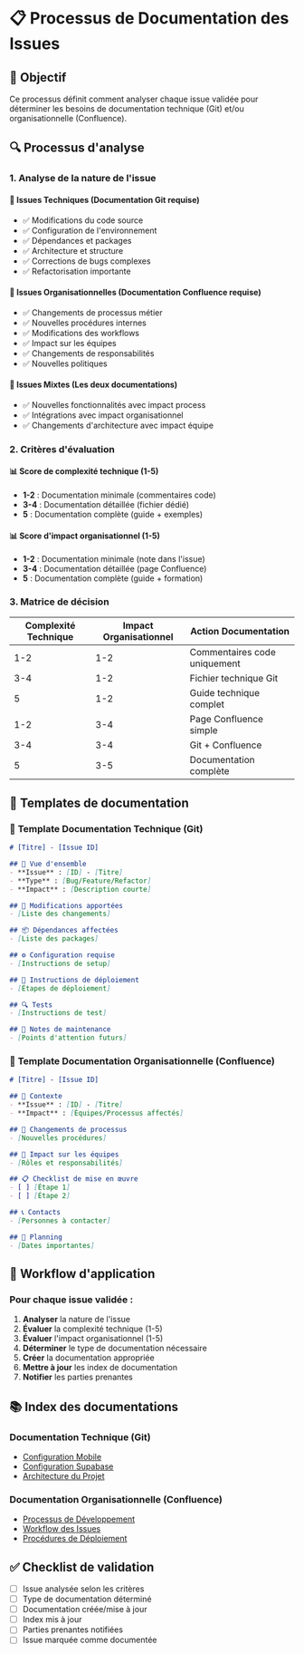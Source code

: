 # 📋 Processus de Documentation des Issues

## 🎯 Objectif

Ce processus définit comment analyser chaque issue validée pour déterminer les besoins de documentation technique (Git) et/ou organisationnelle (Confluence).

## 🔍 Processus d'analyse

### 1. **Analyse de la nature de l'issue**

#### 🔧 **Issues Techniques** (Documentation Git requise)
- ✅ Modifications du code source
- ✅ Configuration de l'environnement
- ✅ Dépendances et packages
- ✅ Architecture et structure
- ✅ Corrections de bugs complexes
- ✅ Refactorisation importante

#### 🏢 **Issues Organisationnelles** (Documentation Confluence requise)
- ✅ Changements de processus métier
- ✅ Nouvelles procédures internes
- ✅ Modifications des workflows
- ✅ Impact sur les équipes
- ✅ Changements de responsabilités
- ✅ Nouvelles politiques

#### 🔄 **Issues Mixtes** (Les deux documentations)
- ✅ Nouvelles fonctionnalités avec impact process
- ✅ Intégrations avec impact organisationnel
- ✅ Changements d'architecture avec impact équipe

### 2. **Critères d'évaluation**

#### 📊 **Score de complexité technique (1-5)**
- **1-2** : Documentation minimale (commentaires code)
- **3-4** : Documentation détaillée (fichier dédié)
- **5** : Documentation complète (guide + exemples)

#### 📊 **Score d'impact organisationnel (1-5)**
- **1-2** : Documentation minimale (note dans l'issue)
- **3-4** : Documentation détaillée (page Confluence)
- **5** : Documentation complète (guide + formation)

### 3. **Matrice de décision**

| Complexité Technique | Impact Organisationnel | Action Documentation |
|---------------------|----------------------|---------------------|
| 1-2 | 1-2 | Commentaires code uniquement |
| 3-4 | 1-2 | Fichier technique Git |
| 5 | 1-2 | Guide technique complet |
| 1-2 | 3-4 | Page Confluence simple |
| 3-4 | 3-4 | Git + Confluence |
| 5 | 3-5 | Documentation complète |

## 📝 Templates de documentation

### 🔧 **Template Documentation Technique (Git)**

```markdown
# [Titre] - [Issue ID]

## 🎯 Vue d'ensemble
- **Issue** : [ID] - [Titre]
- **Type** : [Bug/Feature/Refactor]
- **Impact** : [Description courte]

## 🔧 Modifications apportées
- [Liste des changements]

## 📦 Dépendances affectées
- [Liste des packages]

## ⚙️ Configuration requise
- [Instructions de setup]

## 🚀 Instructions de déploiement
- [Étapes de déploiement]

## 🔍 Tests
- [Instructions de test]

## 📝 Notes de maintenance
- [Points d'attention futurs]
```

### 🏢 **Template Documentation Organisationnelle (Confluence)**

```markdown
# [Titre] - [Issue ID]

## 🎯 Contexte
- **Issue** : [ID] - [Titre]
- **Impact** : [Équipes/Processus affectés]

## 🔄 Changements de processus
- [Nouvelles procédures]

## 👥 Impact sur les équipes
- [Rôles et responsabilités]

## 📋 Checklist de mise en œuvre
- [ ] [Étape 1]
- [ ] [Étape 2]

## 📞 Contacts
- [Personnes à contacter]

## 📅 Planning
- [Dates importantes]
```

## 🚀 Workflow d'application

### Pour chaque issue validée :

1. **Analyser** la nature de l'issue
2. **Évaluer** la complexité technique (1-5)
3. **Évaluer** l'impact organisationnel (1-5)
4. **Déterminer** le type de documentation nécessaire
5. **Créer** la documentation appropriée
6. **Mettre à jour** les index de documentation
7. **Notifier** les parties prenantes

## 📚 Index des documentations

### Documentation Technique (Git)
- [Configuration Mobile](./MOBILE_SETUP.md)
- [Configuration Supabase](./SUPABASE_SETUP.md)
- [Architecture du Projet](./ARCHITECTURE.md)

### Documentation Organisationnelle (Confluence)
- [Processus de Développement](confluence-link)
- [Workflow des Issues](confluence-link)
- [Procédures de Déploiement](confluence-link)

## ✅ Checklist de validation

- [ ] Issue analysée selon les critères
- [ ] Type de documentation déterminé
- [ ] Documentation créée/mise à jour
- [ ] Index mis à jour
- [ ] Parties prenantes notifiées
- [ ] Issue marquée comme documentée
